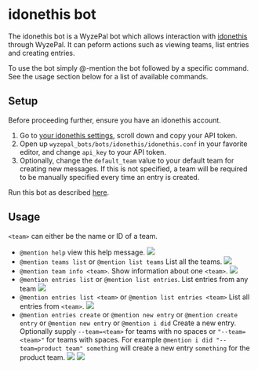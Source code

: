 # idonethis bot

The idonethis bot is a WyzePal bot which allows interaction with [idonethis](https://idonethis.com/)
through WyzePal. It can peform actions such as viewing teams, list entries and creating entries.

To use the bot simply @-mention the bot followed by a specific command. See the usage section
below for a list of available commands.

## Setup

Before proceeding further, ensure you have an idonethis account.

 1. Go to [your idonethis settings](https://beta.idonethis.com/u/settings), scroll down
and copy your API token.
 2. Open up `wyzepal_bots/bots/idonethis/idonethis.conf` in your favorite editor, and change
`api_key` to your API token.
 3. Optionally, change the `default_team` value to your default team for creating new messages.
If this is not specified, a team will be required to be manually specified every time an entry is created.

Run this bot as described [here](https://wyzepal.com/api/running-bots#running-a-bot).

## Usage

`<team>` can either be the name or ID of a team.

 * `@mention help` view this help message.
    ![](/static/generated/bots/idonethis/assets/idonethis-help.png)
 * `@mention teams list` or `@mention list teams`
    List all the teams.
    ![](/static/generated/bots/idonethis/assets/idonethis-list-teams.png)
 * `@mention team info <team>`.
    Show information about one `<team>`.
    ![](/static/generated/bots/idonethis/assets/idonethis-team-info.png)
 * `@mention entries list` or `@mention list entries`.
    List entries from any team
    ![](/static/generated/bots/idonethis/assets/idonethis-entries-all-teams.png)
 * `@mention entries list <team>` or `@mention list entries <team>`
    List all entries from `<team>`.
    ![](/static/generated/bots/idonethis/assets/idonethis-list-entries-specific-team.png)
 * `@mention entries create` or `@mention new entry` or `@mention create entry`
    or `@mention new entry` or `@mention i did`
    Create a new entry. Optionally supply `--team=<team>` for teams with no spaces or `"--team=<team>"`
    for teams with spaces. For example `@mention i did "--team=product team" something` will create a
    new entry `something` for the product team.
    ![](/static/generated/bots/idonethis/assets/idonethis-new-entry.png)
    ![](/static/generated/bots/idonethis/assets/idonethis-new-entry-specific-team.png)
